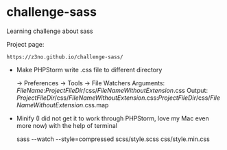 # challenge-sass
Learning challenge about sass

Project page:

	https://z3no.github.io/challenge-sass/



- Make PHPStorm write .css file to different directory
	
	-> Preferences -> Tools -> File Watchers
	Arguments: $FileName$:$ProjectFileDir$/css/$FileNameWithoutExtension$.css
	Output: $ProjectFileDir$/css/$FileNameWithoutExtension$.css:$ProjectFileDir$/css/$FileNameWithoutExtension$.css.map


- Minify (I did not get it to work through PHPStorm, love my Mac even more now) with the help of terminal

	sass --watch --style=compressed scss/style.scss css/style.min.css